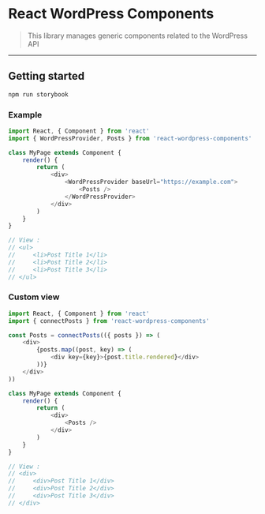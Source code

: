 # React WordPress Components

> This library manages generic components related to the WordPress API

---

## Getting started

```sh
npm run storybook
```

### Example

```js
import React, { Component } from 'react'
import { WordPressProvider, Posts } from 'react-wordpress-components'

class MyPage extends Component {
    render() {
        return (
            <div>
                <WordPressProvider baseUrl="https://example.com">
                    <Posts />
                </WordPressProvider>
            </div>
        )
    }
}

// View :
// <ul>
//     <li>Post Title 1</li>
//     <li>Post Title 2</li>
//     <li>Post Title 3</li>
// </ul>
```

### Custom view

```js
import React, { Component } from 'react'
import { connectPosts } from 'react-wordpress-components'

const Posts = connectPosts(({ posts }) => (
    <div>
        {posts.map((post, key) => (
            <div key={key}>{post.title.rendered}</div>
        ))}
    </div>
))

class MyPage extends Component {
    render() {
        return (
            <div>
                <Posts />
            </div>
        )
    }
}

// View :
// <div>
//     <div>Post Title 1</div>
//     <div>Post Title 2</div>
//     <div>Post Title 3</div>
// </div>
```
